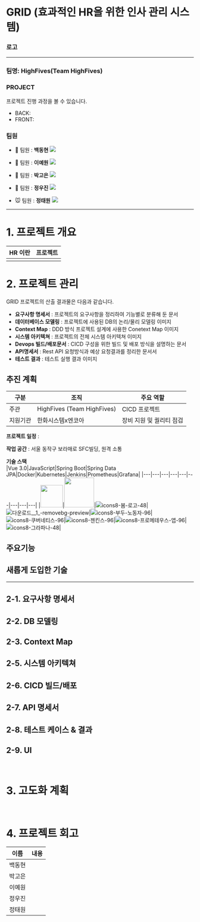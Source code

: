 # GRID (효과적인 HR을 위한 인사 관리 시스템)

### 로고
  

---

### 팀명: HighFives(Team HighFives)

### PROJECT
프로젝트 진행 과정을 볼 수 있습니다.
- BACK: 
- FRONT: 

### 팀원

- 🦊 팀원 : **백동현**
[<img src="https://img.shields.io/badge/Github-Link-181717?logo=Github">](https://github.com/dongh810)

- 🧸 팀원 : **이예원**
[<img src="https://img.shields.io/badge/Github-Link-181717?logo=Github">](https://github.com/onelee521)

- 🎀 팀원 : **박고은**
[<img src="https://img.shields.io/badge/Github-Link-181717?logo=Github">](https://github.com/goeunpark123)

- 🐹 팀원 : **정우진**
[<img src="https://img.shields.io/badge/Github-Link-181717?logo=Github">](https://github.com/Wrinkk)

- 🐭 팀원 : **정태원**
[<img src="https://img.shields.io/badge/Github-Link-181717?logo=Github">](https://github.com/t4e1)

---

# 1. 프로젝트 개요
|HR 이란|프로젝트|
|---|---|
|  |   |


# 2. 프로젝트 관리 

 GRID 프로젝트의 산출 결과물은 다음과 같습니다.
- **요구사항 명세서** : 프로젝트의 요구사항을 정리하여 기능별로 분류해 둔 문서
- **데이터베이스 모델링** : 프로젝트에 사용된 DB의 논리/물리 모델링 이미지
- **Context Map** : DDD 방식 프로젝트 설계에 사용한 Conetext Map 이미지    
- **시스템 아키텍쳐** : 프로젝트의 전체 시스템 아키텍쳐 이미지
- **Devops 빌드/배포문서** :  CICD 구성을 위한 빌드 및 배포 방식을 설명하는 문서
- **API명세서** : Rest API 요청방식과 예상 요청결과를 정리한 문서서 
- **테스트 결과** : 테스트 실행 결과 이미지  

## 추진 계획
| 구분 | 조직 | 주요 역할 |
| --- | --- | --- |
| 주관 | HighFives (Team HighFives) | CICD 프로젝트 |
| 지원기관 | 한화시스템x엔코아 | 장비 지원 및 퀄리티 점검 |

**프로젝트 일정** : 

**작업 공간** : 서울 동작구 보라매로 SFC빌딩, 원격 소통

**기술 스택**   
|Vue 3.0|JavaScript|Spring Boot|Spring Data JPA|Docker|Kubernetes|Jenkins|Prometheus|Grafana|
|---|---|---|---|---|---|---|---|---|
|<img src="https://github.com/beyond-sw-camp/be04-3rd-TeamPhoenix-ahub/blob/feature-post-check/img/Vue.png" height="60" />|<img src="https://github.com/beyond-sw-camp/be04-3rd-TeamPhoenix-ahub/blob/feature-post-check/img/js.png" height="80" />|![icons8-봄-로고-48](https://github.com/dongh810/ESC-English_Study_Club-develop/assets/105986200/434f3918-640f-4cef-8050-43ca415d6d4c)|![다운로드__1_-removebg-preview](https://github.com/dongh810/ESC-English_Study_Club-develop/assets/105986200/82d8f3e5-9b6d-481b-92e3-0ff4a691b01b)|![icons8-부두-노동자-96](https://github.com/dongh810/ESC-English_Study_Club-develop/assets/105986200/547c5002-b2bb-49b7-afc8-f083846a0769)|![icons8-쿠버네티스-96](https://github.com/dongh810/ESC-English_Study_Club-develop/assets/105986200/08d3f8ed-6755-4e79-aba2-8680a63dfa52)|![icons8-젠킨스-96](https://github.com/dongh810/ESC-English_Study_Club-develop/assets/105986200/50215ec0-8598-4f6c-869a-2e795d69950f)|![icons8-프로메테우스-앱-96](https://github.com/dongh810/ESC-English_Study_Club-develop/assets/105986200/b146f025-eed4-4af1-9db8-101cad3f78b6)|![icons8-그라파나-48](https://github.com/dongh810/ESC-English_Study_Club-develop/assets/105986200/8afb44c6-75e1-4ca5-8072-2686600fdec9)|


## 주요기능


## 새롭게 도입한 기술

---

## 2-1. 요구사항 명세서


## 2-2. DB 모델링


## 2-3. Context Map 


## 2-5. 시스템 아키텍쳐


## 2-6. CICD 빌드/배포 


## 2-7. API 명세서

## 2-8. 테스트 케이스 & 결과 


## 2-9. UI




<br>

# 3. 고도화 계획



<br>

# 4. 프로젝트 회고

| 이름 | 내용 |
| ----- | ----------|
| 백동현 |  |
| 박고은 |  |
| 이예원 |  |
| 정우진 |  |
| 정태원 |  |
